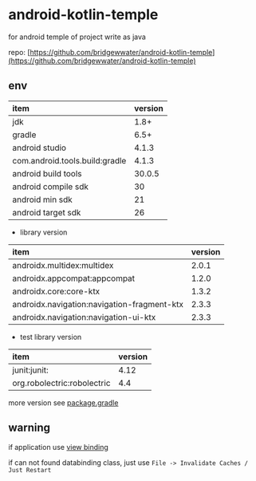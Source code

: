 # android-kotlin-temple

for android temple of project write as java

repo: [https://github.com/bridgewwater/android-kotlin-temple](https://github.com/bridgewwater/android-kotlin-temple)

## env

| item           | version |
| :------------- | :------ |
| jdk            | 1.8+    |
| gradle         | 6.5+    |
| android studio | 4.1.3  |
| com.android.tools.build:gradle | 4.1.3   |
| android build tools | 30.0.5 |
| android compile sdk | 30 |
| android min sdk | 21 |
| android target sdk | 26 |

- library version

| item                           | version |
| :----------------------------- | :------ |
| androidx.multidex:multidex     | 2.0.1   |
| androidx.appcompat:appcompat   | 1.2.0   |
| androidx.core:core-ktx         | 1.3.2   |
| androidx.navigation:navigation-fragment-ktx         | 2.3.3   |
| androidx.navigation:navigation-ui-ktx         | 2.3.3   |

- test library version

| item                           | version |
| :----------------------------- | :------ |
| junit:junit:                   | 4.12    |
| org.robolectric:robolectric    | 4.4     |

more version see [package.gradle](package.gradle)

## warning

if application use [view binding](https://developer.android.com/topic/libraries/view-binding)

if can not found databinding class, just use `File -> Invalidate Caches / Just Restart`